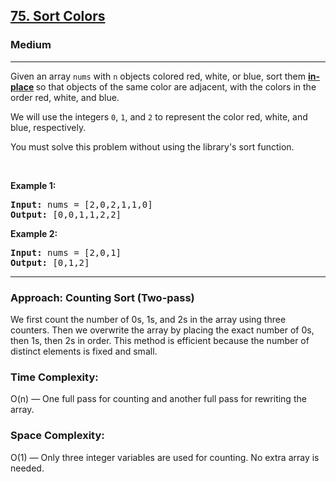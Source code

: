 <h2><a href="https://leetcode.com/problems/sort-colors">75. Sort Colors</a></h2><h3>Medium</h3><hr><p>Given an array <code>nums</code> with <code>n</code> objects colored red, white, or blue, sort them <strong><a href="https://en.wikipedia.org/wiki/In-place_algorithm" target="_blank">in-place</a> </strong>so that objects of the same color are adjacent, with the colors in the order red, white, and blue.</p>

<p>We will use the integers <code>0</code>, <code>1</code>, and <code>2</code> to represent the color red, white, and blue, respectively.</p>

<p>You must solve this problem without using the library&#39;s sort function.</p>

<p>&nbsp;</p>
<p><strong class="example">Example 1:</strong></p>

<pre>
<strong>Input:</strong> nums = [2,0,2,1,1,0]
<strong>Output:</strong> [0,0,1,1,2,2]
</pre>

<p><strong class="example">Example 2:</strong></p>

<pre>
<strong>Input:</strong> nums = [2,0,1]
<strong>Output:</strong> [0,1,2]
</pre>

<hr>

<h3>Approach: Counting Sort (Two-pass)</h3>
<p>We first count the number of 0s, 1s, and 2s in the array using three counters. Then we overwrite the array by placing the exact number of 0s, then 1s, then 2s in order. This method is efficient because the number of distinct elements is fixed and small.</p>

<h3>Time Complexity:</h3>
<p>O(n) — One full pass for counting and another full pass for rewriting the array.</p>

<h3>Space Complexity:</h3>
<p>O(1) — Only three integer variables are used for counting. No extra array is needed.</p>
